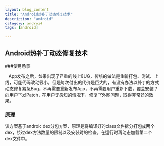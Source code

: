 ```yaml
---
layout: blog_content
title: "Android热补丁动态修复技术"
description: "android"
category: android
tags: [android]

---
```



## Android热补丁动态修复技术

###使用场景


   App发布之后，如果出现了严重的线上BUG，传统的做法是重新打包、测试、上线，可能代码改动很小，但是每次付出的代价是巨大的，有没有办法以补丁的方式动态修复紧急Bug，不再需要重新发布App，不再需要用户重新下载，覆盖安装？向用户下发Patch，在用户无感知的情况下，修复了外网问题，取得非常好的效果。

### 原理

该方案基于android dex分包方案，原理是将编译好的class文件拆分打包成两个dex，绕过dex方法数量的限制以及安装时的检查，在运行时再动态加载第二个dex文件中。
